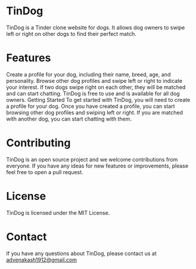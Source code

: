 # TinDog
TinDog is a Tinder clone website for dogs. It allows dog owners to swipe left or right on other dogs to find their perfect match.

# Features
Create a profile for your dog, including their name, breed, age, and personality.
Browse other dog profiles and swipe left or right to indicate your interest.
If two dogs swipe right on each other, they will be matched and can start chatting.
TinDog is free to use and is available for all dog owners.
Getting Started
To get started with TinDog, you will need to create a profile for your dog. Once you have created a profile, you can start browsing other dog profiles and swiping left or right. If you are matched with another dog, you can start chatting with them.

# Contributing
TinDog is an open source project and we welcome contributions from everyone. If you have any ideas for new features or improvements, please feel free to open a pull request.

# License
TinDog is licensed under the MIT License.

# Contact
If you have any questions about TinDog, please contact us at advenakash1912@gmail.com

